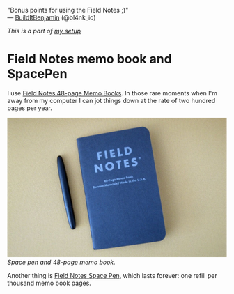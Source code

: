 "Bonus points for using the Field Notes ;)"<br>&mdash;
[BuildItBenjamin](https://twitter.com/bl4nk_io/status/910086740223946753 "19 Sep 2017")
(@bl4nk_io)

_This is a part of [my setup](/setup.html)_

# Field Notes memo book and SpacePen

I use [Field Notes 48-page Memo Books][m]. In those rare moments
when I'm away from my computer I can jot things down at the rate
of two hundred pages per year.

![Field Notes Memo Book](/fieldnotes-spacepen.jpg) _Space pen and 48-page
memo book._

Another thing is [Field Notes Space Pen][s], which lasts forever:
one refill per thousand memo book pages.

[s]: https://fieldnotesbrand.com/products/space-pen
[m]: https://fieldnotesbrand.com/products/original-kraft
